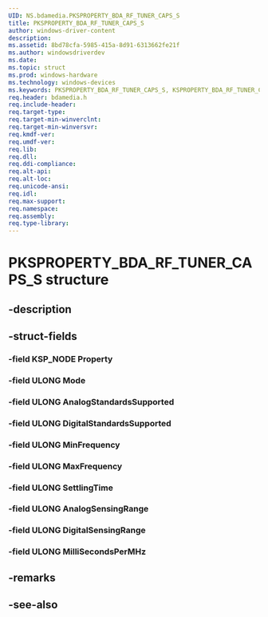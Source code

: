 ```yaml
---
UID: NS.bdamedia.PKSPROPERTY_BDA_RF_TUNER_CAPS_S
title: PKSPROPERTY_BDA_RF_TUNER_CAPS_S
author: windows-driver-content
description: 
ms.assetid: 8bd78cfa-5985-415a-8d91-6313662fe21f
ms.author: windowsdriverdev
ms.date: 
ms.topic: struct
ms.prod: windows-hardware
ms.technology: windows-devices
ms.keywords: PKSPROPERTY_BDA_RF_TUNER_CAPS_S, KSPROPERTY_BDA_RF_TUNER_CAPS_S, *PKSPROPERTY_BDA_RF_TUNER_CAPS_S
req.header: bdamedia.h
req.include-header:
req.target-type:
req.target-min-winverclnt:
req.target-min-winversvr:
req.kmdf-ver:
req.umdf-ver:
req.lib:
req.dll:
req.ddi-compliance:
req.alt-api:
req.alt-loc:
req.unicode-ansi:
req.idl:
req.max-support:
req.namespace:
req.assembly:
req.type-library:
---
```


# PKSPROPERTY_BDA_RF_TUNER_CAPS_S structure

## -description



## -struct-fields

### -field KSP_NODE Property			
 	
### -field ULONG Mode			
 	
### -field ULONG AnalogStandardsSupported			
 	
### -field ULONG DigitalStandardsSupported			
 	
### -field ULONG MinFrequency			
 	
### -field ULONG MaxFrequency			
 	
### -field ULONG SettlingTime			
 	
### -field ULONG AnalogSensingRange			
 	
### -field ULONG DigitalSensingRange			
 	
### -field ULONG MilliSecondsPerMHz			
 	
## -remarks

## -see-also